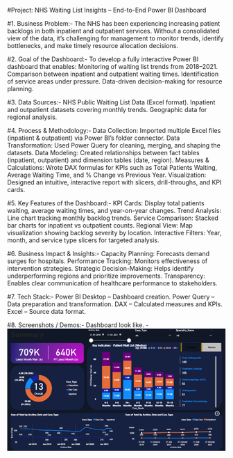 #Project: NHS Waiting List Insights – End-to-End Power BI Dashboard

#1. Business Problem:-
The NHS has been experiencing increasing patient backlogs in both inpatient and outpatient services. Without a consolidated view of the data, it’s challenging for management to monitor trends, identify bottlenecks, and make timely resource allocation decisions.

#2. Goal of the Dashboard:-
To develop a fully interactive Power BI dashboard that enables:
Monitoring of waiting list trends from 2018–2021.
Comparison between inpatient and outpatient waiting times.
Identification of service areas under pressure.
Data-driven decision-making for resource planning.

#3. Data Sources:-
NHS Public Waiting List Data (Excel format).
Inpatient and outpatient datasets covering monthly trends.
Geographic data for regional analysis.

#4. Process & Methodology:-
Data Collection: Imported multiple Excel files (inpatient & outpatient) via Power BI’s folder connector.
Data Transformation: Used Power Query for cleaning, merging, and shaping the datasets.
Data Modeling: Created relationships between fact tables (inpatient, outpatient) and dimension tables (date, region).
Measures & Calculations: Wrote DAX formulas for KPIs such as Total Patients Waiting, Average Waiting Time, and % Change vs Previous Year.
Visualization: Designed an intuitive, interactive report with slicers, drill-throughs, and KPI cards.

#5. Key Features of the Dashboard:- 
KPI Cards: Display total patients waiting, average waiting times, and year-on-year changes.
Trend Analysis: Line chart tracking monthly backlog trends.
Service Comparison: Stacked bar charts for inpatient vs outpatient counts.
Regional View: Map visualization showing backlog severity by location.
Interactive Filters: Year, month, and service type slicers for targeted analysis.

#6. Business Impact & Insights:-
Capacity Planning: Forecasts demand surges for hospitals.
Performance Tracking: Monitors effectiveness of intervention strategies.
Strategic Decision-Making: Helps identify underperforming regions and prioritize improvements.
Transparency: Enables clear communication of healthcare performance to stakeholders.

#7. Tech Stack:- 
Power BI Desktop – Dashboard creation.
Power Query – Data preparation and transformation.
DAX – Calculated measures and KPIs.
Excel – Source data format.

#8. Screenshots / Demos:-
Dashboard look like. - ![Alt text](https://github.com/bhaveshksh/End-End-Power-BI-Dashboard/blob/main/Project%20Screenshot.png)

